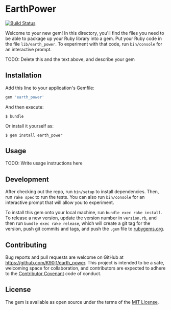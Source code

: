 # EarthPower
[![Build Status](https://travis-ci.org/K90j1/earth_power.svg?branch=master)](https://travis-ci.org/K90j1/earth_power)

Welcome to your new gem! In this directory, you'll find the files you need to be able to package up your Ruby library into a gem. Put your Ruby code in the file `lib/earth_power`. To experiment with that code, run `bin/console` for an interactive prompt.

TODO: Delete this and the text above, and describe your gem

## Installation

Add this line to your application's Gemfile:

```ruby
gem 'earth_power'
```

And then execute:

    $ bundle

Or install it yourself as:

    $ gem install earth_power

## Usage

TODO: Write usage instructions here

## Development

After checking out the repo, run `bin/setup` to install dependencies. Then, run `rake spec` to run the tests. You can also run `bin/console` for an interactive prompt that will allow you to experiment.

To install this gem onto your local machine, run `bundle exec rake install`. To release a new version, update the version number in `version.rb`, and then run `bundle exec rake release`, which will create a git tag for the version, push git commits and tags, and push the `.gem` file to [rubygems.org](https://rubygems.org).

## Contributing

Bug reports and pull requests are welcome on GitHub at https://github.com/K90j1/earth_power. This project is intended to be a safe, welcoming space for collaboration, and contributors are expected to adhere to the [Contributor Covenant](http://contributor-covenant.org) code of conduct.


## License

The gem is available as open source under the terms of the [MIT License](http://opensource.org/licenses/MIT).

